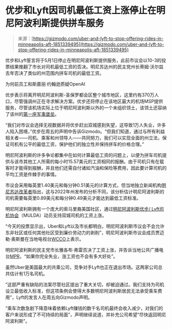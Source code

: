 <!--yml

类别：未分类

日期：2024-05-27 14:58:35

-->

# 优步和Lyft因司机最低工资上涨停止在明尼阿波利斯提供拼车服务

> 来源：[https://gizmodo.com/uber-and-lyft-to-stop-offering-rides-in-minneapolis-aft-1851339495](https://gizmodo.com/uber-and-lyft-to-stop-offering-rides-in-minneapolis-aft-1851339495)

优步和Lyft誓言将于5月1日停止在明尼阿波利斯提供服务，此前市议会以10-3的投票结果推翻了市长对司机最低工资的否决。明尼苏达州的民主党州长蒂姆·沃尔兹去年否决了类似的州范围内拼车司机的最低工资。

为何前员工和斯嘉丽·约翰逊质疑OpenAI

<track kind="captions" label="英语" src="https://kinja.com/api/videoupload/caption/22550.vtt" srclang="en">

优步表示将离开明尼阿波利斯-圣保罗都会区整个城市地区，这里约有370万人口，尽管强调州正在寻求解决方案。优步还将停止在该地区最大的机场MSP提供服务，尽管该机场实际上位于明尼阿波利斯以外的一个未组织领土，该领土还容纳了该州的[第一座军事堡垒](https://en.wikipedia.org/wiki/Fort_Snelling_(unorganized_territory),_Minnesota)。

“我们对市议会选择无视数据并将优步赶出双城感到失望，这导致1万人失业，许多人陷入困境，”优步在周五的声明中告诉Gizmodo。“但我们知道，通过与所有利益相关者——司机、乘客和州领导人——共同努力，我们可以实现全面的州立法，保证司机有公平的最低工资，保护他们的独立性并保持拼车的价格合理。”

明尼阿波利斯的许多争论都集中在如何计算最低工资的问题上，以便为拼车司机提供与该市其他工人所需的每小时15.57美元的工资相同的报酬。由于司机只有在载客时才能得到报酬，并且他们还需自付诸如汽油和保险等费用，因此要计算司机的平均工资是件棘手的事情。

市议会采用每英里1.40美元和每分钟0.51美元的计算方式，但当地独立新闻机构[明尼苏达改革者](https://minnesotareformer.com/2024/03/14/minneapolis-council-overrides-mayors-veto-of-uber-and-lyft-minimum-rates/)指出，这与2022年州发布的分析不同，该分析估计明尼阿波利斯的司机需要每英里0.89美元和每分钟0.49美元才能达到最低工资标准。

明尼阿波利斯拥有一个庞大的索马里裔美国社区，通过[明尼阿波利斯优步/ Lyft司机协会](https://minnesotareformer.com/2023/05/21/minnesota-legislature-approves-minimum-wage-for-uber-and-lyft-drivers/)（MULDA）动员支持双城司机的工资上涨。

“今天的投票显示出，Uber和Lyft以及市长都明白，明尼阿波利斯市议会不会允许东非社区或任何其他社区受到廉价劳动力的剥削”，明尼阿波利斯市议会成员贾迈勒·奥斯曼在当地电视台[WCCO](https://www.cbsnews.com/minnesota/news/minneapolis-city-council-set-to-vote-on-overriding-mayor-freys-rideshare-ordinance-veto/)上表示。

明尼阿波利斯的民主党市长雅各布·弗雷否决了工资上涨，并告诉当地公共广播电台[MPR](https://www.mprnews.org/story/2024/03/14/minneapolis-city-council-overrides-freys-veto-on-ordinance-boosting-rideshare-driver-pay)，“如果你完全失业，涨工资也不会有多大好处”。

虽然Uber是美国最大的共乘公司，竞争对手Lyft也正在退出市场。这两家公司总共估计有1万名司机。

“这部严重有缺陷的法案尽管社区提出了重大关切，却被迫通过。我们支持为司机设立最低收入标准，但这项条例会使得大多数明尼阿波利斯居民无法承受乘车费用”，Lyft的发言人在周五向Gizmodo声明。

“乘车次数急剧下降意味着依赖Lyft赚钱的数千名司机最终会收入减少，对我们的客户来说形成了不可持续的局面”，声明继续说道，并补充公司希望“尽快返回明尼阿波利斯”。
